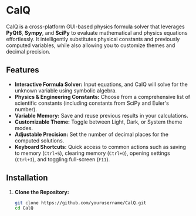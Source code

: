 # CalQ

CalQ is a cross-platform GUI-based physics formula solver that leverages **PyQt6**, **Sympy**, and **SciPy** to evaluate mathematical and physics equations effortlessly. It intelligently substitutes physical constants and previously computed variables, while also allowing you to customize themes and decimal precision.

## Features

- **Interactive Formula Solver:** Input equations, and CalQ will solve for the unknown variable using symbolic algebra.
- **Physics & Engineering Constants:** Choose from a comprehensive list of scientific constants (including constants from SciPy and Euler's number).
- **Variable Memory:** Save and reuse previous results in your calculations.
- **Customizable Theme:** Toggle between Light, Dark, or System theme modes.
- **Adjustable Precision:** Set the number of decimal places for the computed solutions.
- **Keyboard Shortcuts:** Quick access to common actions such as saving to memory (`Ctrl+S`), clearing memory (`Ctrl+Q`), opening settings (`Ctrl+I`), and toggling full-screen (`F11`).

## Installation

1. **Clone the Repository:**
   ```bash
   git clone https://github.com/yourusername/CalQ.git
   cd CalQ
